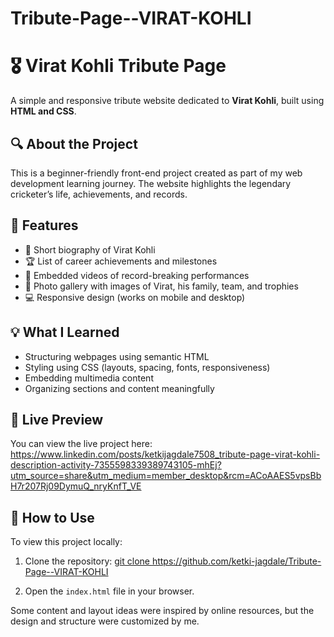 # Tribute-Page--VIRAT-KOHLI
# 🎖 Virat Kohli Tribute Page

A simple and responsive tribute website dedicated to **Virat Kohli**, built using **HTML and CSS**.

## 🔍 About the Project

This is a beginner-friendly front-end project created as part of my web development learning journey. The website highlights the legendary cricketer’s life, achievements, and records.

## 🧩 Features

- 📝 Short biography of Virat Kohli  
- 🏆 List of career achievements and milestones  
- 🎥 Embedded videos of record-breaking performances  
- 📸 Photo gallery with images of Virat, his family, team, and trophies  
- 💻 Responsive design (works on mobile and desktop)

## 💡 What I Learned

- Structuring webpages using semantic HTML  
- Styling using CSS (layouts, spacing, fonts, responsiveness)  
- Embedding multimedia content  
- Organizing sections and content meaningfully

## 🚀 Live Preview

You can view the live project here: https://www.linkedin.com/posts/ketkijagdale7508_tribute-page-virat-kohli-description-activity-7355598339389743105-mhEj?utm_source=share&utm_medium=member_desktop&rcm=ACoAAES5vpsBbH7r207Rj09DymuQ_nryKnfT_VE

## 📁 How to Use

To view this project locally:

1. Clone the repository:
   [git clone  https://github.com/ketki-jagdale/Tribute-Page--VIRAT-KOHLI ](https://github.com/ketki-jagdale/Tribute-Page--VIRAT-KOHLI.git)

2. Open the `index.html` file in your browser.
   
Some content and layout ideas were inspired by online resources, but the design and structure were customized by me.


